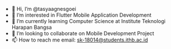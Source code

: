 - 👋 Hi, I’m @tasyaagnesgoei
- 👀 I’m interested in Flutter Mobile Application Development
- 🌱 I’m currently learning Computer Science at Institute Teknologi Harapan Bangsa
- 💞️ I’m looking to collaborate on Mobile Development Project
- 📫 How to reach me 
email: sk-18014@students.ithb.ac.id

<!---
tasyaagnesgoei/tasyaagnesgoei is a ✨ special ✨ repository because its `README.md` (this file) appears on your GitHub profile.
You can click the Preview link to take a look at your changes.
--->
